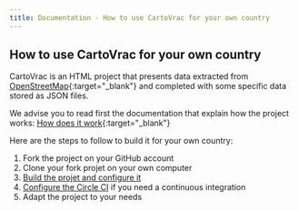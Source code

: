 ```yaml
---
title: Documentation - How to use CartoVrac for your own country
---
```


## How to use CartoVrac for your own country

CartoVrac is an HTML project that presents data extracted from [OpenStreetMap](https://openstreetmap.org){:target="_blank"} and completed with some specific data stored as JSON files.

We advise you to read first the documentation that explain how the project works: [How does it work](how_does_it_work.md){:target="_blank"}

Here are the steps to follow to build it for your own country:
1. Fork the project on your GitHub account
2. Clone your fork projet on your own computer
3. [Build the projet and configure it](how_to_build_cartovrac.md)
4. [Configure the Circle CI](how_to_build_cartovrac.md#continuous-integration) if you need a continuous integration
5. Adapt the project to your needs
